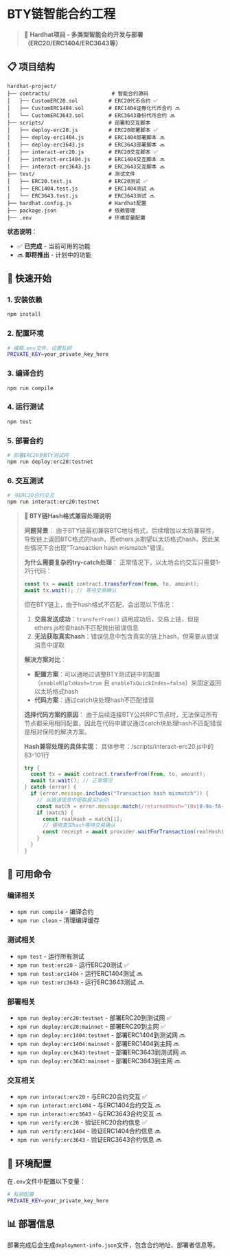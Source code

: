 # BTY链智能合约工程

> 🚀 **Hardhat项目 - 多类型智能合约开发与部署（ERC20/ERC1404/ERC3643等）**

## 📋 项目结构

```
hardhat-project/
├── contracts/                    # 智能合约源码
│   ├── CustomERC20.sol          # ERC20代币合约 ✅
│   ├── CustomERC1404.sol        # ERC1404证券化代币合约 🔜
│   └── CustomERC3643.sol        # ERC3643身份代币合约 🔜
├── scripts/                     # 部署和交互脚本
│   ├── deploy-erc20.js          # ERC20部署脚本 ✅
│   ├── deploy-erc1404.js        # ERC1404部署脚本 🔜
│   ├── deploy-erc3643.js        # ERC3643部署脚本 🔜
│   ├── interact-erc20.js        # ERC20交互脚本 ✅
│   ├── interact-erc1404.js      # ERC1404交互脚本 🔜
│   ├── interact-erc3643.js      # ERC3643交互脚本 🔜
├── test/                        # 测试文件
│   ├── ERC20.test.js            # ERC20测试 ✅
│   ├── ERC1404.test.js          # ERC1404测试 🔜
│   └── ERC3643.test.js          # ERC3643测试 🔜
├── hardhat.config.js            # Hardhat配置
├── package.json                 # 依赖管理
├── .env                         # 环境变量配置
```

**状态说明**：
- ✅ **已完成** - 当前可用的功能
- 🔜 **即将推出** - 计划中的功能

## 🚀 快速开始

### 1. 安装依赖
```bash
npm install
```

### 2. 配置环境
```bash
# 编辑.env文件，设置私钥
PRIVATE_KEY=your_private_key_here
```

### 3. 编译合约
```bash
npm run compile
```

### 4. 运行测试
```bash
npm test
```

### 5. 部署合约
```bash
# 部署ERC20到BTY测试网
npm run deploy:erc20:testnet

```

### 6. 交互测试
```bash
# 与ERC20合约交互
npm run interact:erc20:testnet

```

> **📝 BTY链Hash格式兼容处理说明**
> 
> **问题背景**：
> 由于BTY链最初兼容BTC地址格式，后续增加以太坊兼容性，导致链上返回BTC格式的hash，而ethers.js期望以太坊格式hash，因此某些情况下会出现"Transaction hash mismatch"错误。 
> 
> **为什么需要复杂的try-catch处理**：
> 正常情况下，以太坊合约交互只需要1-2行代码：
> ```javascript
> const tx = await contract.transferFrom(from, to, amount);
> await tx.wait(); // 等待交易确认
> ```
> 
> 但在BTY链上，由于hash格式不匹配，会出现以下情况：
> 1. **交易发送成功**：`transferFrom()` 调用成功后，交易上链，但是ethers.js检查hash不匹配抛出错误信息
> 2. **无法获取真实hash**：错误信息中包含真实的链上hash，但需要从错误消息中提取
> 
> **解决方案对比**：
> - **配置方案**：可以通地过调整BTY测试链中的配置（`enableRlpTxHash=true` 且 `enableTxQuickIndex=false`）来固定返回以太坊格式hash
> - **代码方案**：通过catch块处理hash不匹配错误
> 
> **选择代码方案的原因**：
> 由于后续连接BTY公共RPC节点时，无法保证所有节点都采用相同配置，因此在代码中建议通过catch块处理hash不匹配错误是相对保险的解决方案。
> 
> **Hash兼容处理的具体实现**： 具体参考：/scripts/interact-erc20.js中的83-101行
> ```javascript
> try {
>   const tx = await contract.transferFrom(from, to, amount);
>   await tx.wait(); // 正常情况
> } catch (error) {
>   if (error.message.includes("Transaction hash mismatch")) {
>     // 从错误信息中提取真实hash
>     const match = error.message.match(/returnedHash="(0x[0-9a-fA-F]+)"/);
>     if (match) {
>       const realHash = match[1];
>       // 使用真实hash等待交易确认
>       const receipt = await provider.waitForTransaction(realHash);
>     }
>   }
> }
> ```

## 📝 可用命令

### 编译相关
- `npm run compile` - 编译合约
- `npm run clean` - 清理编译缓存

### 测试相关
- `npm test` - 运行所有测试
- `npm run test:erc20` - 运行ERC20测试 ✅
- `npm run test:erc1404` - 运行ERC1404测试 🔜
- `npm run test:erc3643` - 运行ERC3643测试 🔜

### 部署相关
- `npm run deploy:erc20:testnet` - 部署ERC20到测试网 ✅
- `npm run deploy:erc20:mainnet` - 部署ERC20到主网 ✅
- `npm run deploy:erc1404:testnet` - 部署ERC1404到测试网 🔜
- `npm run deploy:erc1404:mainnet` - 部署ERC1404到主网 🔜
- `npm run deploy:erc3643:testnet` - 部署ERC3643到测试网 🔜
- `npm run deploy:erc3643:mainnet` - 部署ERC3643到主网 🔜

### 交互相关
- `npm run interact:erc20` - 与ERC20合约交互 ✅
- `npm run interact:erc1404` - 与ERC1404合约交互 🔜
- `npm run interact:erc3643` - 与ERC3643合约交互 🔜
- `npm run verify:erc20` - 验证ERC20合约信息 ✅
- `npm run verify:erc1404` - 验证ERC1404合约信息 🔜
- `npm run verify:erc3643` - 验证ERC3643合约信息 🔜

## 🔧 环境配置

在`.env`文件中配置以下变量：

```bash
# 私钥配置
PRIVATE_KEY=your_private_key_here

```

## 📊 部署信息

部署完成后会生成`deployment-info.json`文件，包含合约地址、部署者信息等。
